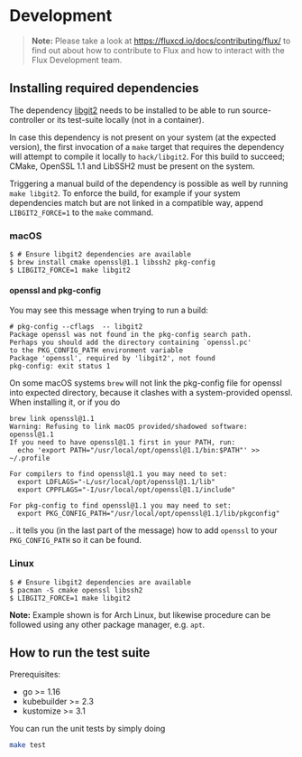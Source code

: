 # Development

> **Note:** Please take a look at <https://fluxcd.io/docs/contributing/flux/>
> to find out about how to contribute to Flux and how to interact with the
> Flux Development team.

## Installing required dependencies

The dependency [libgit2](https://libgit2.org/) needs to be installed to be able
to run source-controller or its test-suite locally (not in a container).

In case this dependency is not present on your system (at the expected
version), the first invocation of a `make` target that requires the
dependency will attempt to compile it locally to `hack/libgit2`. For this build
to succeed; CMake, OpenSSL 1.1 and LibSSH2 must be present on the system.

Triggering a manual build of the dependency is possible as well by running
`make libgit2`. To enforce the build, for example if your system dependencies
match but are not linked in a compatible way, append `LIBGIT2_FORCE=1` to the
`make` command.

### macOS

```console
$ # Ensure libgit2 dependencies are available
$ brew install cmake openssl@1.1 libssh2 pkg-config
$ LIBGIT2_FORCE=1 make libgit2
```

#### openssl and pkg-config

You may see this message when trying to run a build:

```
# pkg-config --cflags  -- libgit2
Package openssl was not found in the pkg-config search path.
Perhaps you should add the directory containing `openssl.pc'
to the PKG_CONFIG_PATH environment variable
Package 'openssl', required by 'libgit2', not found
pkg-config: exit status 1
```

On some macOS systems `brew` will not link the pkg-config file for
openssl into expected directory, because it clashes with a
system-provided openssl. When installing it, or if you do

```console
brew link openssl@1.1
Warning: Refusing to link macOS provided/shadowed software: openssl@1.1
If you need to have openssl@1.1 first in your PATH, run:
  echo 'export PATH="/usr/local/opt/openssl@1.1/bin:$PATH"' >> ~/.profile

For compilers to find openssl@1.1 you may need to set:
  export LDFLAGS="-L/usr/local/opt/openssl@1.1/lib"
  export CPPFLAGS="-I/usr/local/opt/openssl@1.1/include"

For pkg-config to find openssl@1.1 you may need to set:
  export PKG_CONFIG_PATH="/usr/local/opt/openssl@1.1/lib/pkgconfig"
```

.. it tells you (in the last part of the message) how to add `openssl`
to your `PKG_CONFIG_PATH` so it can be found.

### Linux

```console
$ # Ensure libgit2 dependencies are available
$ pacman -S cmake openssl libssh2
$ LIBGIT2_FORCE=1 make libgit2
```

**Note:** Example shown is for Arch Linux, but likewise procedure can be
followed using any other package manager, e.g. `apt`.

## How to run the test suite

Prerequisites:
* go >= 1.16
* kubebuilder >= 2.3
* kustomize >= 3.1

You can run the unit tests by simply doing

```bash
make test
```
